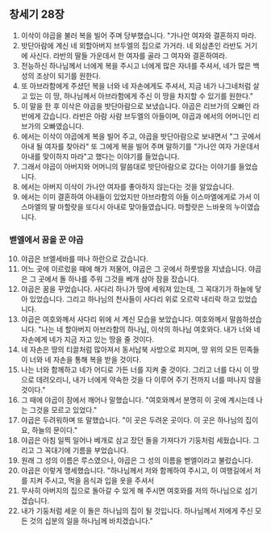 ## 창세기 28장

1. 이삭이 야곱을 불러 복을 빌어 주며 당부했습니다. "가나안 여자와 결혼하지 마라.
2. 밧단아람에 계신 네 외할아버지 브두엘의 집으로 가거라. 네 외삼촌인 라반도 거기에 사신다. 라반의 딸들 가운데서 한 여자를 골라 그 여자와 결혼하여라.
3. 전능하신 하나님께서 너에게 복을 주시고 너에게 많은 자녀를 주셔서, 네가 많은 백성의 조상이 되기를 원한다.
4. 또 아브라함에게 주셨던 복을 너와 네 자손에게도 주셔서, 지금 네가 나그네처럼 살고 있는 이 땅, 하나님께서 아브라함에게 주신 이 땅을 차지할 수 있기를 원한다."
5. 이 말을 한 후 이삭은 야곱을 밧단아람으로 보냈습니다. 야곱은 리브가의 오빠인 라반에게 갔습니다. 라반은 아람 사람 브두엘의 아들이며, 야곱과 에서의 어머니인 리브가의 오빠였습니다.
6. 에서는 이삭이 야곱에게 복을 빌어 주고, 야곱을 밧단아람으로 보내면서 "그 곳에서 아내 될 여자를 찾아라" 또 그에게 복을 빌어 주며 말하기를 "가나안 여자 가운데서 아내를 맞이하지 마라"고 했다는 이야기를 들었습니다.
7. 그래서 야곱이 아버지와 어머니의 말씀대로 밧단아람으로 갔다는 이야기를 들었습니다.
8. 에서는 아버지 이삭이 가나안 여자를 좋아하지 않는다는 것을 알았습니다.
9. 에서는 이미 결혼하여 아내들이 있었지만 아브라함의 아들 이스마엘에게로 가서 이스마엘의 딸 마할랏을 또다시 아내로 맞아들였습니다. 마할랏은 느바욧의 누이였습니다.
### 벧엘에서 꿈을 꾼 야곱
10. 야곱은 브엘세바를 떠나 하란으로 갔습니다.
11. 어느 곳에 이르렀을 때에 해가 저물어, 야곱은 그 곳에서 하룻밤을 지냈습니다. 야곱은 그 곳에서 돌 하나를 주워 그것을 베개 삼아 잠을 잤습니다.
12. 야곱은 꿈을 꾸었습니다. 사다리 하나가 땅에 세워져 있는데, 그 꼭대기가 하늘에 닿아 있었습니다. 그리고 하나님의 천사들이 사다리 위로 오르락 내리락 하고 있었습니다.
13. 야곱은 여호와께서 사다리 위에 서 계신 모습을 보았습니다. 여호와께서 말씀하셨습니다. "나는 네 할아버지 아브라함의 하나님, 이삭의 하나님 여호와다. 내가 너와 네 자손에게 네가 지금 자고 있는 땅을 줄 것이다.
14. 네 자손은 땅의 티끌처럼 많아져서 동서남북 사방으로 퍼지며, 땅 위의 모든 민족들이 너와 네 자손을 통해 복을 받을 것이다.
15. 나는 너와 함께하고 네가 어디로 가든 너를 지켜 줄 것이다. 그리고 너를 다시 이 땅으로 데려오리니, 내가 너에게 약속한 것을 다 이루어 주기 전까지 너를 떠나지 않을 것이다."
16. 그 때에 야곱이 잠에서 깨어나 말했습니다. "여호와께서 분명히 이 곳에 계시는데 나는 그것을 모르고 있었다."
17. 야곱은 두려워하며 또 말했습니다. "이 곳은 두려운 곳이다. 이 곳은 하나님의 집이요, 하늘의 문이다."
18. 야곱은 아침 일찍 일어나 베개로 삼고 잤던 돌을 가져다가 기둥처럼 세웠습니다. 그리고 그 꼭대기에 기름을 부었습니다.
19. 원래 그 성의 이름은 루스였으나, 야곱은 그 성의 이름을 벧엘이라고 불렀습니다.
20. 야곱은 이렇게 맹세했습니다. "하나님께서 저와 함께하여 주시고, 이 여행길에서 저를 지켜 주시고, 먹을 음식과 입을 옷을 주셔서
21. 무사히 아버지의 집으로 돌아갈 수 있게 해 주시면 여호와를 저의 하나님으로 섬기겠습니다.
22. 내가 기둥처럼 세운 이 돌은 하나님의 집이 될 것입니다. 하나님께서 저에게 주신 모든 것의 십분의 일을 하나님께 바치겠습니다."